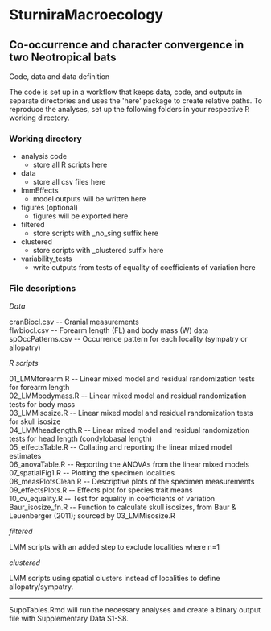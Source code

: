 # SturniraMacroecology
## Co-occurrence and character convergence in two Neotropical bats
Code, data and data definition

The code is set up in a workflow that keeps data, code, and outputs in separate directories and uses the 'here' package to create relative paths. To reproduce the analyses, set up the following folders in your respective R working directory.


### Working directory

 * analysis code
   * store all R scripts here
 * data
   * store all csv files here
 * lmmEffects
   * model outputs will be written here 
 * figures (optional)
   * figures will be exported here
 * filtered
   * store scripts with _no_sing suffix here    
 * clustered
   * store scripts with _clustered suffix here
 * variability_tests
   * write outputs from tests of equality of coefficients of variation here

### File descriptions 
*Data*

cranBiocl.csv -- Cranial measurements  
flwbiocl.csv -- Forearm length (FL) and body mass (W) data  
spOccPatterns.csv -- Occurrence pattern for each locality (sympatry or allopatry)  

*R scripts*

01_LMMforearm.R -- Linear mixed model and residual randomization tests for forearm length  
02_LMMbodymass.R -- Linear mixed model and residual randomization tests for body mass  
03_LMMisosize.R -- Linear mixed model and residual randomization tests for skull isosize  
04_LMMheadlength.R -- Linear mixed model and residual randomization tests for head length (condylobasal length)  
05_effectsTable.R -- Collating and reporting the linear mixed model estimates  
06_anovaTable.R -- Reporting the ANOVAs from the linear mixed models  
07_spatialFig1.R -- Plotting the specimen localities  
08_measPlotsClean.R -- Descriptive plots of the specimen measurements  
09_effectsPlots.R -- Effects plot for species trait means  
10_cv_equality.R -- Test for equality in coefficients of variation  
Baur_isosize_fn.R -- Function to calculate skull isosizes, from Baur & Leuenberger (2011); sourced by 03_LMMisosize.R

*filtered*

LMM scripts with an added step to exclude localities where n=1

*clustered*

LMM scripts using spatial clusters instead of localities to define allopatry/sympatry.

---

SuppTables.Rmd will run the necessary analyses and create a binary output file with Supplementary Data S1-S8.
